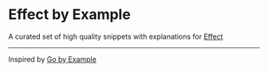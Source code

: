 # Effect by Example

A curated set of high quality snippets with explanations for [Effect](https:/effect.website)

---

Inspired by [Go by Example](https://gobyexample.com)

